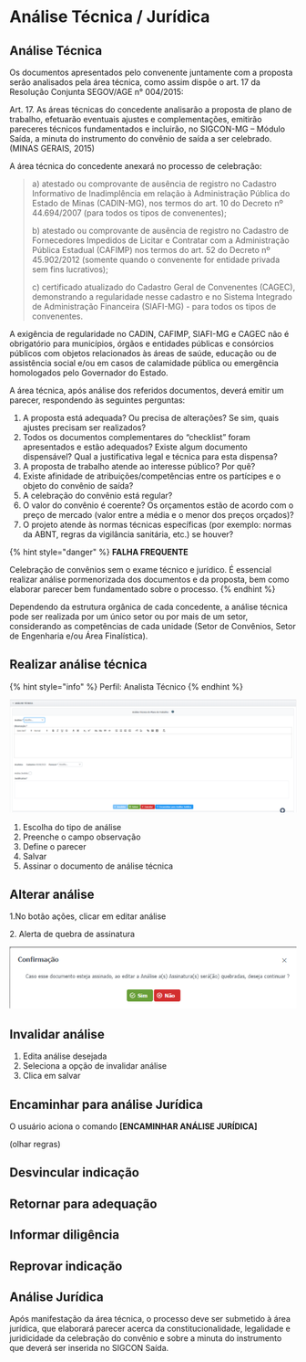 # Análise Técnica / Jurídica

## Análise Técnica

Os documentos apresentados pelo convenente juntamente com a proposta serão analisados pela área técnica, como assim dispõe o art. 17 da Resolução Conjunta SEGOV/AGE n° 004/2015:

Art. 17. As áreas técnicas do concedente analisarão a proposta de plano de trabalho, efetuarão eventuais ajustes e complementações, emitirão pareceres técnicos fundamentados e incluirão, no SIGCON-MG – Módulo Saída, a minuta do instrumento do convênio de saída a ser celebrado. (MINAS GERAIS, 2015)

A área técnica do concedente anexará no processo de celebração:

> a) atestado ou comprovante de ausência de registro no Cadastro Informativo de Inadimplência em relação à Administração Pública do Estado de Minas (CADIN-MG), nos termos do art. 10 do Decreto nº 44.694/2007 (para todos os tipos de convenentes);
>
> b) atestado ou comprovante de ausência de registro no Cadastro de Fornecedores Impedidos de Licitar e Contratar com a Administração Pública Estadual (CAFIMP) nos termos do art. 52 do Decreto nº 45.902/2012 (somente quando o convenente for entidade privada sem fins lucrativos);
>
> c) certificado atualizado do Cadastro Geral de Convenentes (CAGEC), demonstrando a regularidade nesse cadastro e no Sistema Integrado de Administração Financeira (SIAFI-MG) -  para todos os tipos de convenentes.

A exigência de regularidade no CADIN, CAFIMP, SIAFI-MG e CAGEC não é obrigatório para municípios, órgãos e entidades públicas e consórcios públicos com objetos relacionados às áreas de saúde, educação ou de assistência social e/ou em casos de calamidade pública ou emergência homologados pelo Governador do Estado.

A área técnica, após análise dos referidos documentos, deverá emitir um parecer, respondendo às seguintes perguntas:

1. A proposta está adequada? Ou precisa de alterações? Se sim, quais ajustes precisam ser realizados?&#x20;
2. Todos os documentos complementares do “checklist” foram apresentados e estão adequados? Existe algum documento dispensável? Qual a justificativa legal e técnica para esta dispensa?
3. A proposta de trabalho atende ao interesse público? Por quê?&#x20;
4. Existe afinidade de atribuições/competências entre os partícipes e o objeto do convênio de saída?&#x20;
5. A celebração do convênio está regular?&#x20;
6. O valor do convênio é coerente? Os orçamentos estão de acordo com o preço de mercado (valor entre a média e o menor dos preços orçados)?&#x20;
7. O projeto atende às normas técnicas específicas (por exemplo: normas da ABNT, regras da vigilância sanitária, etc.) se houver?

{% hint style="danger" %}
**FALHA FREQUENTE**&#x20;

Celebração de convênios sem o exame técnico e jurídico. É essencial realizar análise pormenorizada dos documentos e da proposta, bem como elaborar parecer bem fundamentado sobre o processo.
{% endhint %}

Dependendo da estrutura orgânica de cada concedente, a análise técnica pode ser realizada por um único setor ou por mais de um setor, considerando as competências de cada unidade (Setor de Convênios, Setor de Engenharia e/ou Área Finalística).

## Realizar análise técnica

{% hint style="info" %}
Perfil: Analista Técnico
{% endhint %}

![](<../../.gitbook/assets/image (534).png>)

1. Escolha do tipo de análise
2. Preenche o campo observação
3. Define o parecer
4. Salvar
5. Assinar o documento de análise técnica

## Alterar análise

1.No botão ações, clicar em editar análise

2\. Alerta de quebra de assinatura

![](<../../.gitbook/assets/image (528) (1).png>)

## Invalidar análise

1. Edita análise desejada
2. Seleciona a opção de invalidar análise
3. Clica em salvar

## Encaminhar para análise Jurídica

O usuário aciona o comando **\[ENCAMINHAR ANÁLISE JURÍDICA]**

(olhar regras)

## Desvincular indicação

## Retornar para adequação



## Informar diligência



## Reprovar indicação



## Análise Jurídica

Após manifestação da área técnica, o processo deve ser submetido à área jurídica, que elaborará parecer acerca da constitucionalidade, legalidade e juridicidade da celebração do convênio e sobre a minuta do instrumento que deverá ser inserida no SIGCON Saída.&#x20;
